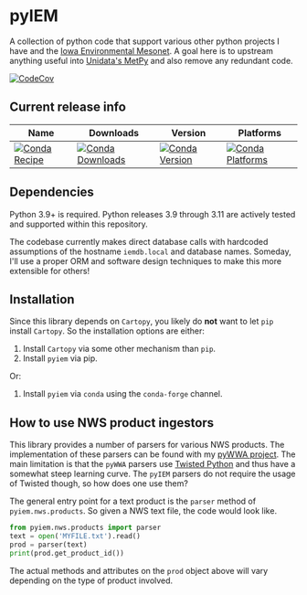 pyIEM
=====

A collection of python code that support various other python projects I have
and the [Iowa Environmental Mesonet](https://mesonet.agron.iastate.edu). A goal here is to upstream anything useful into [Unidata's MetPy](https://github.com/Unidata/MetPy) and also remove any redundant code.

[![CodeCov](https://codecov.io/gh/akrherz/pyIEM/branch/main/graph/badge.svg)](https://codecov.io/gh/akrherz/pyIEM)

Current release info
--------------------

| Name | Downloads | Version | Platforms |
| --- | --- | --- | --- |
| [![Conda Recipe](https://img.shields.io/badge/recipe-pyiem-green.svg)](https://anaconda.org/conda-forge/pyiem) | [![Conda Downloads](https://img.shields.io/conda/dn/conda-forge/pyiem.svg)](https://anaconda.org/conda-forge/pyiem) | [![Conda Version](https://img.shields.io/conda/vn/conda-forge/pyiem.svg)](https://anaconda.org/conda-forge/pyiem) | [![Conda Platforms](https://img.shields.io/conda/pn/conda-forge/pyiem.svg)](https://anaconda.org/conda-forge/pyiem) |

Dependencies
------------

Python 3.9+ is required. Python releases 3.9 through 3.11 are actively tested
and supported within this repository.

The codebase currently makes direct database calls with hardcoded assumptions
of the hostname `iemdb.local` and database names.  Someday, I'll use a proper ORM
and software design techniques to make this more extensible for others!

Installation
------------

Since this library depends on `Cartopy`, you likely do **not** want to let `pip`
install `Cartopy`.  So the installation options are either:

1. Install `Cartopy` via some other mechanism than `pip`.
2. Install `pyiem` via pip.

Or:

1. Install `pyiem` via `conda` using the `conda-forge` channel.

How to use NWS product ingestors
--------------------------------

This library provides a number of parsers for various NWS products. The implementation of these parsers can be found with my [pyWWA project](https://github.com/akrherz/pyWWA).  The main limitation is that the `pyWWA` parsers use [Twisted Python](https://twistedmatrix.com) and thus have a somewhat steep learning curve.  The `pyIEM` parsers do not require the usage of Twisted though, so how does one use them?

The general entry point for a text product is the `parser` method of `pyiem.nws.products`. So given a NWS text file, the code would look like.

```python
from pyiem.nws.products import parser
text = open('MYFILE.txt').read()
prod = parser(text)
print(prod.get_product_id())
```

The actual methods and attributes on the `prod` object above will vary depending on the type of product involved.
